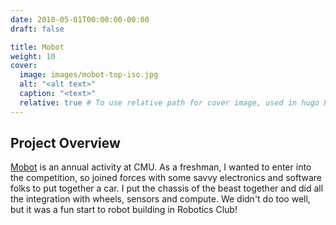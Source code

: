 ```yaml
---
date: 2010-05-01T00:00:00-00:00
draft: false

title: Mobot
weight: 10
cover:
  image: images/mobot-top-iso.jpg
  alt: "<alt text>"
  caption: "<text>"
  relative: true # To use relative path for cover image, used in hugo Page-bundles
---
```

## Project Overview
[Mobot](https://www.cs.cmu.edu/mobot/) is an annual activity at CMU. 
As a freshman, I wanted to enter into the competition, so joined forces with some savvy electronics and software folks to put together a car. I put the chassis of the beast together and did all the integration with wheels, sensors and compute.
We didn't do too well, but it was a fun start to robot building in Robotics Club!